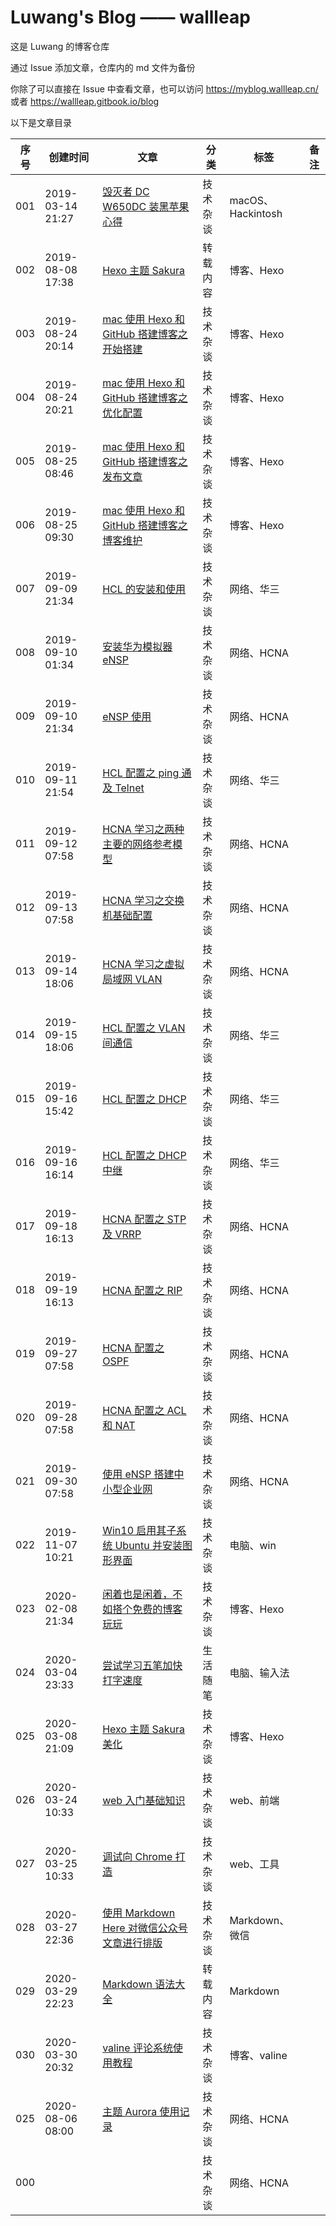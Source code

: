 # Luwang's Blog —— wallleap

这是 Luwang 的博客仓库

通过 Issue 添加文章，仓库内的 md 文件为备份

你除了可以直接在 Issue 中查看文章，也可以访问 <https://myblog.wallleap.cn/> 或者 <https://wallleap.gitbook.io/blog>

以下是文章目录

| 序号 | 创建时间 | 文章 | 分类 | 标签 | 备注 |
|---|---|---|---|---|---|
| 001 | 2019-03-14 21:27 | [毁灭者 DC W650DC 装黑苹果心得](技术杂谈/%E6%AF%81%E7%81%AD%E8%80%85%20DC%20W650DC%20%E8%A3%85%E9%BB%91%E8%8B%B9%E6%9E%9C%E5%BF%83%E5%BE%97.md) | 技术杂谈 | macOS、Hackintosh | |
| 002 | 2019-08-08 17:38 | [Hexo 主题 Sakura](转载内容/Hexo%20%E4%B8%BB%E9%A2%98%20Sakura.md) | 转载内容 | 博客、Hexo | |
| 003 | 2019-08-24 20:14 | [mac 使用 Hexo 和 GitHub 搭建博客之开始搭建](技术杂谈/mac%20%E4%BD%BF%E7%94%A8%20Hexo%20%E5%92%8C%20GitHub%20%E6%90%AD%E5%BB%BA%E5%8D%9A%E5%AE%A2%E4%B9%8B%E5%BC%80%E5%A7%8B%E6%90%AD%E5%BB%BA.md) | 技术杂谈 | 博客、Hexo | |
| 004 | 2019-08-24 20:21 | [mac 使用 Hexo 和 GitHub 搭建博客之优化配置](技术杂谈/mac%20%E4%BD%BF%E7%94%A8%20Hexo%20%E5%92%8C%20GitHub%20%E6%90%AD%E5%BB%BA%E5%8D%9A%E5%AE%A2%E4%B9%8B%E4%BC%98%E5%8C%96%E9%85%8D%E7%BD%AE.md) | 技术杂谈 | 博客、Hexo | |
| 005 | 2019-08-25 08:46 | [mac 使用 Hexo 和 GitHub 搭建博客之发布文章](技术杂谈/mac%20%E4%BD%BF%E7%94%A8%20Hexo%20%E5%92%8C%20GitHub%20%E6%90%AD%E5%BB%BA%E5%8D%9A%E5%AE%A2%E4%B9%8B%E5%8F%91%E5%B8%83%E6%96%87%E7%AB%A0.md) | 技术杂谈 | 博客、Hexo | |
| 006 | 2019-08-25 09:30 | [mac 使用 Hexo 和 GitHub 搭建博客之博客维护](技术杂谈/mac%20%E4%BD%BF%E7%94%A8%20Hexo%20%E5%92%8C%20GitHub%20%E6%90%AD%E5%BB%BA%E5%8D%9A%E5%AE%A2%E4%B9%8B%E5%8D%9A%E5%AE%A2%E7%BB%B4%E6%8A%A4.md) | 技术杂谈 | 博客、Hexo | |
| 007 | 2019-09-09 21:34 | [HCL 的安装和使用](技术杂谈/HCL%20%E7%9A%84%E5%AE%89%E8%A3%85%E5%92%8C%E4%BD%BF%E7%94%A8.md) | 技术杂谈 | 网络、华三 | |
| 008 | 2019-09-10 01:34 | [安装华为模拟器 eNSP](技术杂谈/%E5%AE%89%E8%A3%85%E5%8D%8E%E4%B8%BA%E6%A8%A1%E6%8B%9F%E5%99%A8%20eNSP.md) | 技术杂谈 | 网络、HCNA | |
| 009 | 2019-09-10 21:34 | [eNSP 使用](技术杂谈/eNSP%20%E4%BD%BF%E7%94%A8.md) | 技术杂谈 | 网络、HCNA | |
| 010 | 2019-09-11 21:54 | [HCL 配置之 ping 通及 Telnet](技术杂谈/HCL%20%E9%85%8D%E7%BD%AE%E4%B9%8B%20ping%20%E9%80%9A%E5%8F%8A%20Telnet.md) | 技术杂谈 | 网络、华三 | |
| 011 | 2019-09-12 07:58 | [HCNA 学习之两种主要的网络参考模型](技术杂谈/HCNA%20%E5%AD%A6%E4%B9%A0%E4%B9%8B%E4%B8%A4%E7%A7%8D%E4%B8%BB%E8%A6%81%E7%9A%84%E7%BD%91%E7%BB%9C%E5%8F%82%E8%80%83%E6%A8%A1%E5%9E%8B.md) | 技术杂谈 | 网络、HCNA | |
| 012 | 2019-09-13 07:58 | [HCNA 学习之交换机基础配置](技术杂谈/HCNA%20%E5%AD%A6%E4%B9%A0%E4%B9%8B%E4%BA%A4%E6%8D%A2%E6%9C%BA%E5%9F%BA%E7%A1%80%E9%85%8D%E7%BD%AE.md) | 技术杂谈 | 网络、HCNA | |
| 013 | 2019-09-14 18:06 | [HCNA 学习之虚拟局域网 VLAN](技术杂谈/HCNA%20%E5%AD%A6%E4%B9%A0%E4%B9%8B%E8%99%9A%E6%8B%9F%E5%B1%80%E5%9F%9F%E7%BD%91%20VLAN.md) | 技术杂谈 | 网络、HCNA | |
| 014 | 2019-09-15 18:06 | [HCL 配置之 VLAN 间通信](技术杂谈/HCL%20%E9%85%8D%E7%BD%AE%E4%B9%8B%20VLAN%20%E9%97%B4%E9%80%9A%E4%BF%A1.md) | 技术杂谈 | 网络、华三 | |
| 015 | 2019-09-16 15:42 | [HCL 配置之 DHCP](技术杂谈/HCL%20%E9%85%8D%E7%BD%AE%E4%B9%8B%20DHCP.md) | 技术杂谈 | 网络、华三 | |
| 016 | 2019-09-16 16:14 | [HCL 配置之 DHCP 中继](技术杂谈/HCL%20%E9%85%8D%E7%BD%AE%E4%B9%8B%20DHCP%20%E4%B8%AD%E7%BB%A7.md) | 技术杂谈 | 网络、华三 | |
| 017 | 2019-09-18 16:13 | [HCNA 配置之 STP 及 VRRP](技术杂谈/HCNA%20%E9%85%8D%E7%BD%AE%E4%B9%8B%20STP%20%E5%8F%8A%20VRRP.md) | 技术杂谈 | 网络、HCNA | |
| 018 | 2019-09-19 16:13 | [HCNA 配置之 RIP](技术杂谈/HCNA%20%E9%85%8D%E7%BD%AE%E4%B9%8B%20RIP.md) | 技术杂谈 | 网络、HCNA | |
| 019 | 2019-09-27 07:58 | [HCNA 配置之 OSPF](技术杂谈/HCNA%20%E9%85%8D%E7%BD%AE%E4%B9%8B%20OSPF.md) | 技术杂谈 | 网络、HCNA | |
| 020 | 2019-09-28 07:58 | [HCNA 配置之 ACL 和 NAT](技术杂谈/HCNA%20%E9%85%8D%E7%BD%AE%E4%B9%8B%20ACL%20%E5%92%8C%20NAT.md) | 技术杂谈 | 网络、HCNA | |
| 021 | 2019-09-30 07:58 | [使用 eNSP 搭建中小型企业网](技术杂谈/%E4%BD%BF%E7%94%A8%20eNSP%20%E6%90%AD%E5%BB%BA%E4%B8%AD%E5%B0%8F%E5%9E%8B%E4%BC%81%E4%B8%9A%E7%BD%91.md) | 技术杂谈 | 网络、HCNA | |
| 022 | 2019-11-07 10:21 | [Win10 启用其子系统 Ubuntu 并安装图形界面](技术杂谈/Win10%20%E5%90%AF%E7%94%A8%E5%85%B6%E5%AD%90%E7%B3%BB%E7%BB%9F%20Ubuntu%20%E5%B9%B6%E5%AE%89%E8%A3%85%E5%9B%BE%E5%BD%A2%E7%95%8C%E9%9D%A2.md) | 技术杂谈 | 电脑、win | |
| 023 | 2020-02-08 21:34 | [闲着也是闲着，不如搭个免费的博客玩玩](技术杂谈/%E9%97%B2%E7%9D%80%E4%B9%9F%E6%98%AF%E9%97%B2%E7%9D%80%EF%BC%8C%E4%B8%8D%E5%A6%82%E6%90%AD%E4%B8%AA%E5%85%8D%E8%B4%B9%E7%9A%84%E5%8D%9A%E5%AE%A2%E7%8E%A9%E7%8E%A9.md) | 技术杂谈 | 博客、Hexo | |
| 024 | 2020-03-04 23:33 | [尝试学习五笔加快打字速度](生活随笔/%E5%B0%9D%E8%AF%95%E5%AD%A6%E4%B9%A0%E4%BA%94%E7%AC%94%E5%8A%A0%E5%BF%AB%E6%89%93%E5%AD%97%E9%80%9F%E5%BA%A6.md) | 生活随笔 | 电脑、输入法 | |
| 025 | 2020-03-08 21:09 | [Hexo 主题 Sakura 美化](技术杂谈/Hexo%20%E4%B8%BB%E9%A2%98%20Sakura%20%E7%BE%8E%E5%8C%96.md) | 技术杂谈 | 博客、Hexo | |
| 026 | 2020-03-24 10:33 | [web 入门基础知识](技术杂谈/web%20%E5%85%A5%E9%97%A8%E5%9F%BA%E7%A1%80%E7%9F%A5%E8%AF%86.md) | 技术杂谈 | web、前端 | |
| 027 | 2020-03-25 10:33 | [调试向 Chrome 打造](技术杂谈/%E8%B0%83%E8%AF%95%E5%90%91%20Chrome%20%E6%89%93%E9%80%A0.md) | 技术杂谈 | web、工具 | |
| 028 | 2020-03-27 22:36 | [使用 Markdown Here 对微信公众号文章进行排版](技术杂谈/%E4%BD%BF%E7%94%A8%20Markdown%20Here%20%E5%AF%B9%E5%BE%AE%E4%BF%A1%E5%85%AC%E4%BC%97%E5%8F%B7%E6%96%87%E7%AB%A0%E8%BF%9B%E8%A1%8C%E6%8E%92%E7%89%88.md) | 技术杂谈 | Markdown、微信 | |
| 029 | 2020-03-29 22:23 | [Markdown 语法大全](转载内容/Markdown%20%E8%AF%AD%E6%B3%95%E5%A4%A7%E5%85%A8.md) | 转载内容 | Markdown | |
| 030 | 2020-03-30 20:32 | [valine 评论系统使用教程](技术杂谈/valine%20%E8%AF%84%E8%AE%BA%E7%B3%BB%E7%BB%9F%E4%BD%BF%E7%94%A8%E6%95%99%E7%A8%8B.md) | 技术杂谈 | 博客、valine | |
| 025 | 2020-08-06 08:00 | [主题 Aurora 使用记录](技术杂谈/%E4%B8%BB%E9%A2%98%20aurora%20%E4%BD%BF%E7%94%A8%E8%AE%B0%E5%BD%95.md) | 技术杂谈 | 网络、HCNA | |
| 000 |  |  | 技术杂谈 | 网络、HCNA | |
